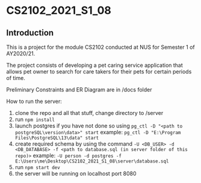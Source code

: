 # CS2102_2021_S1_08

## Introduction

This is a project for the module CS2102 conducted at NUS for Semester 1 of AY2020/21.

The project consists of developing a pet caring service application that allows pet owner to search for care takers for their pets for certain periods of time.

Preliminary Constraints and ER Diagram are in /docs folder

How to run the server:
1. clone the repo and all that stuff, change directory to /server
2. run `npm install`
3. launch postgres if you have not done so using `pg_ctl -D "<path to postgreSQL\version\data>" start` example: `pg_ctl -D "E:\Program Files\PostgreSQL\13\data" start`
4. create required schema by using the command `-U <DB_USER> -d <DB_DATABASE> -f <path to database.sql (in server folder of this repo)>` example: `-U person -d postgres -f E:\Users\me\Desktop\CS2102_2021_S1_08\server\database.sql`
5. run `npm start dev`
6. the server will be running on localhost port 8080